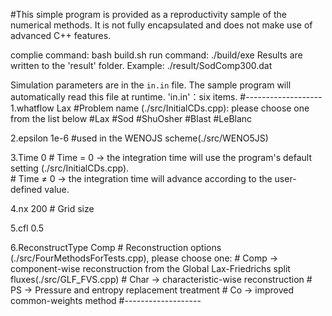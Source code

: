 #This simple program is provided as a reproductivity sample of the numerical methods. It is not fully encapsulated and does not make use of advanced C++ features.

complie command:    bash build.sh
run command:       ./build/exe
Results are written to the 'result' folder. Example: ./result/SodComp300.dat

Simulation parameters are in the `in.in` file.  The sample program will automatically read this file at runtime.
'in.in'：six items.
#-------------------
   1.whatflow Lax           #Problem name (./src/InitialCDs.cpp): please choose one from the list below
                            #Lax
                            #Sod
                            #ShuOsher
                            #Blast
                            #LeBlanc

   2.epsilon 1e-6           #used in the WENOJS scheme(./src/WENO5JS)

   3.Time 0                 # Time = 0 → the integration time will use the program's default setting (./src/InitialCDs.cpp).  
                            # Time ≠ 0 → the integration time will advance according to the user-defined value.

   4.nx 200                 # Grid size

   5.cfl 0.5

   6.ReconstructType Comp   #   Reconstruction options (./src/FourMethodsForTests.cpp), please choose one:
                            #   Comp    → component-wise reconstruction from the Global Lax-Friedrichs split fluxes(./src/GLF_FVS.cpp)
                            #   Char    → characteristic-wise reconstruction
                            #   PS      → Pressure and entropy replacement treatment
                            #   Co      → improved common-weights method
#-------------------

